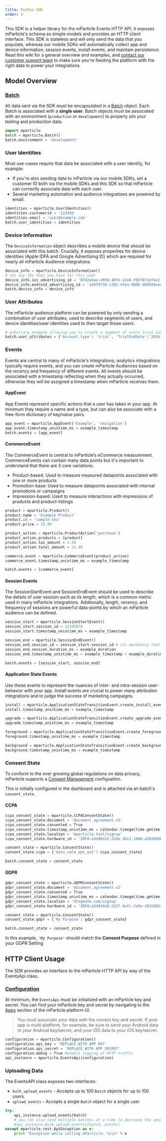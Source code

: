 ```yaml
---
title: Python SDK
order: 4
---
```


This SDK is a helper library for the mParticle Events HTTP API, it exposes mParticle's schema as simple models and provides an HTTP client interface. This SDK is stateless and will only send the data that you populate, whereas our mobile SDKs will automatically collect app and device information, session events, install events, and maintain persistence. Read this wiki for a general overview and examples, and [contact our customer support team](mailto:support@mparticle.com) to make sure you're feeding the platform with the right data to power your integrations.

## Model Overview

### [Batch](https://github.com/mParticle/mparticle-python-sdk/blob/master/docs/Batch.md)

All data sent via the SDK must be encapsulated in a [Batch](https://github.com/mParticle/mparticle-python-sdk/blob/master/mparticle/models/batch.py) object. Each Batch is associated with a **single user**. Batch objects must be associated with an environment (`production` or `development`) to properly silo your testing and production data.

```python
import mparticle
batch = mparticle.Batch()
batch.environment = 'development'
```

### User Identities

Most use-cases require that data be associated with a user identity, for example:

- If you're also sending data to mParticle via our mobile SDKs, set a customer ID both via the mobile SDKs and this SDK so that mParticle can correctly associate data with each user.
- Several marketing automation and audience integrations are powered by email. 

```python
identities = mparticle.UserIdentities()
identities.customerid = '123456'
identities.email = 'user@example.com'
batch.user_identities = identities
```

### Device Information

The `DeviceInformation` object describes a mobile device that should be associated with this batch. Crucially, it exposes properties for device identities (Apple IDFA and Google Advertising ID) which are required for nearly all mParticle Audience integrations.

```python
device_info = mparticle.DeviceInformation()
# set any IDs that you have for this user
device_info.ios_advertising_id = '07d2ebaa-e956-407e-a1e6-f05f871bf4e2'
device_info.android_advertising_id = 'a26f9736-c262-47ea-988b-0b0504cee874'
batch.device_info = device_info
```

### User Attributes

The mParticle audience platform can be powered by only sending a combination of user attributes, used to describe segments of users, and device identities/user identities used to then target those users.

```python
# arbitrary example allowing you to create a segment of users trial users
batch.user_attributes = {'Account type': 'trial', 'TrialEndDate':'2016-12-01'}
```

### Events

Events are central to many of mParticle's integrations; analytics integrations typically require events, and you can create mParticle Audiences based on the recency and frequency of different events. All events should be associated with a timestamp reflecting when they actually occurred, otherwise they will be assigned a timestamp when mParticle receives them.

#### AppEvent

App Events represent specific actions that a user has taken in your app. At minimum they require a name and a type, but can also be associate with a free-form dictionary of key/value pairs.

```python
app_event = mparticle.AppEvent('Example', 'navigation')
app_event.timestamp_unixtime_ms = example_timestamp
batch.events = [app_event]
```

<!--
##### LTV Increase

Many integrations support the notion of user-lifetime value or eCommerce transactions, and the LTV Increase event is a special-case of AppEvent that includes a monetary value. LTV Increase events are easy to use though much less descriptive than ProductAction events.

```python
app_event = mparticle.AppEvent('User Value Update', 'transaction')
app_event.timestamp_unixtime_ms = example_timestamp
app_event.custom_attributes = { methodname: LogLTVIncrease $amount: 19.99 }
batch.events = [app_event]
```
-->

#### CommerceEvent

The CommerceEvent is central to mParticle’s eCommerce measurement. CommerceEvents can contain many data points but it's important to understand that there are 3 core variations:

- Product-based: Used to measure measured datapoints associated with one or more products
- Promotion-base: Used to measure datapoints associated with internal promotions or campaigns
- Impression-based: Used to measure interactions with impressions of products and product-listings

```python
product = mparticle.Product()
product.name = 'Example Product'
product.id = 'sample-sku'
product.price = 19.99

product_action = mparticle.ProductAction('purchase')
product_action.products = [product]
product_action.tax_amount = 1.50
product_action.total_amount = 21.49

commerce_event = mparticle.CommerceEvent(product_action)
commerce_event.timestamp_unixtime_ms = example_timestamp

batch.events = [commerce_event]
```

#### Session Events

The SessionStartEvent and SessionEndEvent should be used to describe the details of user session such as its length, which is a common metric used in many mParticle integrations. Additonally, length, recency, and frequency of sessions are powerful data-points by which an mParticle audience can be defined.

```python
session_start = mparticle.SessionStartEvent()
session_start.session_id = 12345678
session_start.timestamp_unixtime_ms = example_timestamp

session_end = mparticle.SessionEndEvent()
session_end.session_id = session_start.session_id # its mandatory that these match
session_end.session_duration_ms = example_duration
session_end.timestamp_unixtime_ms = example_timestamp + example_duration

batch.events = [session_start, session_end]
```

#### Application State Events

Use these events to represent the nuances of inter- and intra-session user-behavior with your app. Install events are crucial to power many attribution integrations and to judge the success of marketing campaigns.

```python
install = mparticle.ApplicationStateTransitionEvent.create_install_event()
install.timestamp_unixtime_ms = example_timestamp

upgrade = mparticle.ApplicationStateTransitionEvent.create_upgrade_event()
upgrade.timestamp_unixtime_ms = example_timestamp

foreground = mparticle.ApplicationStateTransitionEvent.create_foreground_event()
foreground.timestamp_unixtime_ms = example_timestamp

background = mparticle.ApplicationStateTransitionEvent.create_background_event()
background.timestamp_unixtime_ms = example_timestamp
```

### Consent State

To conform to the ever growing global regulations on data privacy, mParticle supports a [Consent Management](https://docs.mparticle.com/guides/consent-management/) configuation.

This is initially configured in the dashboard and is attached via an batch's `consent_state`.

#### CCPA

```python
ccpa_consent_state = mparticle.CCPAConsentState()
ccpa_consent_state.document = 'document_agreement.v3'
ccpa_consent_state.consented = True
ccpa_consent_state.timestamp_unixtime_ms = calendar.timegm(time.gmtime())
ccpa_consent_state.location = 'mparticle.test/signup'
ccpa_consent_state.hardware_id = 'IDFA:a5d96n32-224a-3b11-1088-a202695bc710'

consent_state = mparticle.ConsentState()
consent_state.ccpa = {'data_sale_opt_out': ccpa_consent_state}

batch.consent_state = consent_state
```

#### GDPR

```python
gdpr_consent_state = mparticle.GDPRConsentState()
gdpr_consent_state.document = 'document_agreement.v2'
gdpr_consent_state.consented = True
gdpr_consent_state.timestamp_unixtime_ms = calendar.timegm(time.gmtime())
gdpr_consent_state.location = 'dtmgbank.com/signup'
gdpr_consent_state.hardware_id = 'IDFA:a5d934n0-232f-4afc-2e9a-3832d95zc702'

consent_state = mparticle.ConsentState()
consent_state.gdpr = {'My Purpose': gdpr_consent_state}

batch.consent_state = consent_state
```

In this example, `'My Purpose'` should match the **Consent Purpose** defined in your GDPR Setting

## HTTP Client Usage

The SDK provides an interface to the mParticle HTTP API by way of the EventsApi class.

### [Configuration](https://github.com/mParticle/mparticle-python-sdk/blob/master/mparticle/configuration.py)

At minimum, the `EventsApi` must be initialized with an mParticle key and secret. You can find your mParticle key and secret by navigating to the [Apps](https://app.mparticle.com/apps) section of the mParticle platform UI.

> You must associate your data with the correct key and secret. If your app is multi-platform, for example, be sure to send your Android data to your Android key/secret, and your iOS data to your iOS key/secret.

```python
configuration = mparticle.Configuration()
configuration.api_key = 'REPLACE WITH APP KEY'
configuration.api_secret = 'REPLACE WITH APP SECRET'
configuration.debug = True #enable logging of HTTP traffic
api_instance = mparticle.EventsApi(configuration)
```

### Uploading Data

The EventsAPI class exposes two interfaces:

- `bulk_upload_events` - Accepts up to 100 `Batch` objects for up to 100 users.
- `upload_events` - Accepts a single `Batch` object for a single user

```python
try: 
    api_instance.upload_events(batch)
    # you can also send multiple batches at a time to decrease the amount of network calls
    #api_instance.bulk_upload_events([batch, batch])
except mparticle.rest.ApiException as e:
    print "Exception while calling mParticle: %s\n" % e
```




